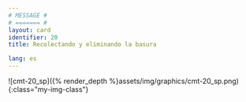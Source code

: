 ```yaml
---
# MESSAGE #
# ======= #
layout: card
identifier: 20
title: Recolectando y eliminando la basura

lang: es
---
```


![cmt-20_sp]({% render_depth %}assets/img/graphics/cmt-20_sp.png){:class="my-img-class"}
